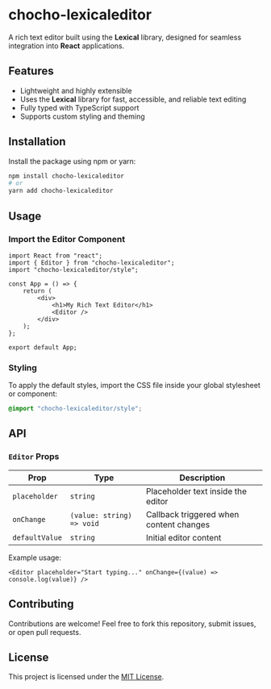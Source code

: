 # chocho-lexicaleditor

A rich text editor built using the **Lexical** library, designed for seamless integration into **React** applications.

## Features

- Lightweight and highly extensible
- Uses the **Lexical** library for fast, accessible, and reliable text editing
- Fully typed with TypeScript support
- Supports custom styling and theming

## Installation

Install the package using npm or yarn:

```sh
npm install chocho-lexicaleditor
# or
yarn add chocho-lexicaleditor
```

## Usage

### Import the Editor Component

```tsx
import React from "react";
import { Editor } from "chocho-lexicaleditor";
import "chocho-lexicaleditor/style";

const App = () => {
    return (
        <div>
            <h1>My Rich Text Editor</h1>
            <Editor />
        </div>
    );
};

export default App;
```

### Styling

To apply the default styles, import the CSS file inside your global stylesheet or component:

```css
@import "chocho-lexicaleditor/style";
```

## API

### `Editor` Props

| Prop | Type | Description |
|------|------|-------------|
| `placeholder` | `string` | Placeholder text inside the editor |
| `onChange` | `(value: string) => void` | Callback triggered when content changes |
| `defaultValue` | `string` | Initial editor content |

Example usage:

```tsx
<Editor placeholder="Start typing..." onChange={(value) => console.log(value)} />
```

## Contributing

Contributions are welcome! Feel free to fork this repository, submit issues, or open pull requests.

## License

This project is licensed under the [MIT License](LICENSE).

